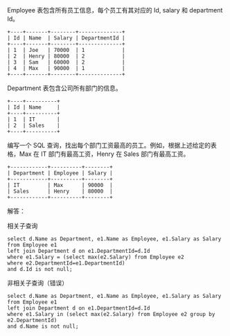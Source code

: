 Employee 表包含所有员工信息，每个员工有其对应的 Id, salary 和 department Id。
```
+----+-------+--------+--------------+
| Id | Name  | Salary | DepartmentId |
+----+-------+--------+--------------+
| 1  | Joe   | 70000  | 1            |
| 2  | Henry | 80000  | 2            |
| 3  | Sam   | 60000  | 2            |
| 4  | Max   | 90000  | 1            |
+----+-------+--------+--------------+
```
Department 表包含公司所有部门的信息。
```
+----+----------+
| Id | Name     |
+----+----------+
| 1  | IT       |
| 2  | Sales    |
+----+----------+
```
编写一个 SQL 查询，找出每个部门工资最高的员工。例如，根据上述给定的表格，Max 在 IT 部门有最高工资，Henry 在 Sales 部门有最高工资。
```
+------------+----------+--------+
| Department | Employee | Salary |
+------------+----------+--------+
| IT         | Max      | 90000  |
| Sales      | Henry    | 80000  |
+------------+----------+--------+
```
解答：

相关子查询
```mysql
select d.Name as Department, e1.Name as Employee, e1.Salary as Salary from Employee e1 
left join Department d on e1.DepartmentId=d.Id 
where e1.Salary = (select max(e2.Salary) from Employee e2 
where e2.DepartmentId=e1.DepartmentId) 
and d.Id is not null;
```
非相关子查询（错误）
```mysql
select d.Name as Department, e1.Name as Employee, e1.Salary as Salary from Employee e1 
left join Department d on e1.DepartmentId=d.Id 
where e1.Salary in (select max(e2.Salary) from Employee e2 group by e2.DepartmentId) 
and d.Name is not null;
```

